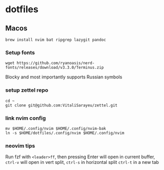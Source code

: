 # dotfiles

## Macos

```
brew install nvim bat ripgrep lazygit pandoc
```

### Setup fonts

```
wget https://github.com/ryanoasis/nerd-fonts/releases/download/v3.3.0/Terminus.zip
```

Blocky and most importantly supports Russian symbols

### setup zettel repo

```
cd ~
git clone git@github.com:VitaliSarayeu/zettel.git
```

### link nvim config

```
mv $HOME/.config/nvim $HOME/.config/nvim-bak
ln -s $HOME/dotfiles/.config/nvim $HOME/.config/nvim
```

### neovim tips

Run fzf with `<leader>ff`, then pressing Enter will open in current buffer, `ctrl-v` will open in vert split, `ctrl-s` in horizontal split `ctrl-t` in a new tab
